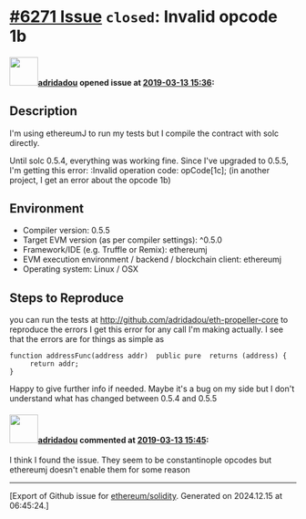 # [\#6271 Issue](https://github.com/ethereum/solidity/issues/6271) `closed`: Invalid opcode 1b

#### <img src="https://avatars.githubusercontent.com/u/381065?u=585f25e91bab7dc4974e01070d91a13cbfeab251&v=4" width="50">[adridadou](https://github.com/adridadou) opened issue at [2019-03-13 15:36](https://github.com/ethereum/solidity/issues/6271):

## Description
I'm using ethereumJ to run my tests but I compile the contract with solc directly.

Until solc 0.5.4, everything was working fine. Since I've upgraded to 0.5.5, I'm getting this error:
:Invalid operation code: opCode[1c]; (in another project, I get an error about the opcode 1b)

## Environment

- Compiler version: 0.5.5
- Target EVM version (as per compiler settings): ^0.5.0
- Framework/IDE (e.g. Truffle or Remix): ethereumj
- EVM execution environment / backend / blockchain client: ethereumj
- Operating system: Linux / OSX

## Steps to Reproduce
you can run the tests at http://github.com/adridadou/eth-propeller-core to reproduce the errors
I get this error for any call I'm making actually. I see that the errors are for things as simple as 
```
function addressFunc(address addr)  public pure  returns (address) {
     return addr;
}
```

Happy to give further info if needed. Maybe it's a bug on my side but I don't understand what has changed between 0.5.4 and 0.5.5

#### <img src="https://avatars.githubusercontent.com/u/381065?u=585f25e91bab7dc4974e01070d91a13cbfeab251&v=4" width="50">[adridadou](https://github.com/adridadou) commented at [2019-03-13 15:45](https://github.com/ethereum/solidity/issues/6271#issuecomment-472480098):

I think I found the issue. They seem to be constantinople opcodes but ethereumj doesn't enable them for some reason


-------------------------------------------------------------------------------



[Export of Github issue for [ethereum/solidity](https://github.com/ethereum/solidity). Generated on 2024.12.15 at 06:45:24.]
